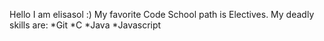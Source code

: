 Hello I am elisasol :)
My favorite Code School path is Electives. 
My deadly skills are:
*Git
*C
*Java
*Javascript